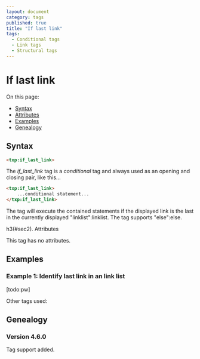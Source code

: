 ```yaml
---
layout: document
category: tags
published: true
title: "If last link"
tags:
  - Conditional tags
  - Link tags
  - Structural tags
---
```


# If last link

On this page:

* [Syntax](#user-content-syntax)
* [Attributes](#user-content-attributes)
* [Examples](#user-content-examples)
* [Genealogy](#user-content-genealogy)

## Syntax

```html
<txp:if_last_link>
```

The *if_last_link* tag is a _conditional_ tag and always used as an opening and closing pair, like this...

```html
<txp:if_last_link>
    ...conditional statement...
</txp:if_last_link>
```

The tag will execute the contained statements if the displayed link is the last in the currently displayed "linklist":linklist. The tag supports "else":else.

h3(#sec2). Attributes

This tag has no attributes.

## Examples

### Example 1: Identify last link in an link list

[todo:pw]

Other tags used:

## Genealogy

### Version 4.6.0

Tag support added.

